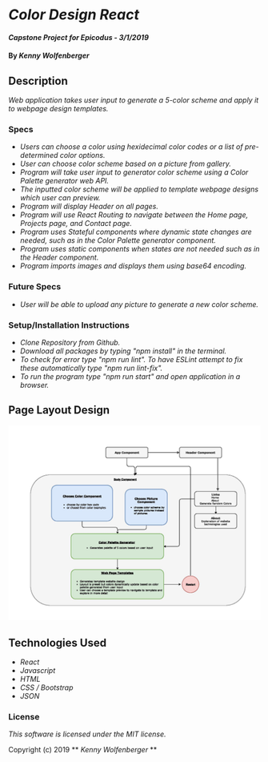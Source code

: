# _Color Design React_

#### _Capstone Project for Epicodus - 3/1/2019_

#### By _**Kenny Wolfenberger**_

## Description

_Web application takes user input to generate a 5-color scheme and apply it to webpage design templates._


### Specs

- _Users can choose a color using hexidecimal color codes or a list of pre-determined color options._
- _User can choose color scheme based on a picture from gallery._
- _Program will take user input to generator color scheme using a Color Palette generator web API._
- _The inputted color scheme will be applied to template webpage designs which user can preview._
- _Program will display Header on all pages._
- _Program will use React Routing to navigate between the Home page, Projects page, and Contact page._
- _Program uses Stateful components where dynamic state changes are needed, such as in the Color Palette generator component._
- _Program uses static components when states are not needed such as in the Header component._
- _Program imports images and displays them using base64 encoding._


### Future Specs
- _User will be able to upload any picture to generate a new color scheme._

### Setup/Installation Instructions
- _Clone Repository from Github._
- _Download all packages by typing "npm install" in the terminal._
- _To check for error type "npm run lint". To have ESLint attempt to fix these automatically type "npm run lint-fix"._
- _To run the program type "npm run start" and open application in a browser._

## Page Layout Design

![Page Layout Design](/capstone-project-planning/project-plan.jpg?raw=true "Page Layout Design")


## Technologies Used

- _React_
- _Javascript_
- _HTML_
- _CSS / Bootstrap_
- _JSON_

### License

_This software is licensed under the MIT license._

Copyright (c) 2019 ** _Kenny Wolfenberger_ **
